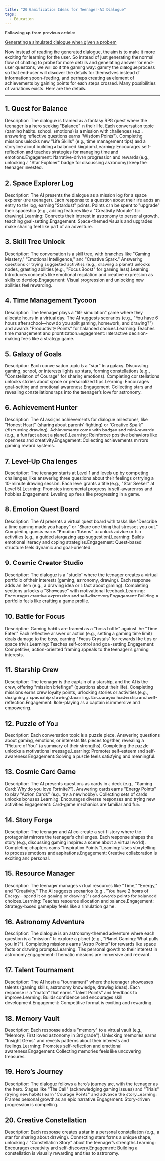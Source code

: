 ```yaml
---
title: "20 Gamification Ideas for Teenager-AI Dialogue"
tags:
  - Education
---
```


Following up from previous article:

[Generating a simulated dialogue when given a problem](https://hackgptdeveloper.github.io/2025/04/20/dialogue-experiment.html)

Now instead of reading the generated dialogue, the aim is to make it more exciting for learning for the user.   So instead of just generating the normal flow of chatting to probe for more details and generating answer for end-user questions, we will do it the gaming way:   gamify the dialogue process so that end-user will discover the details for themselves instead of information spoon-feeding, and perhaps creating an element of achievements by gaining points for each steps crossed.   Many possibilities of variations exists.   Here are the details.

---

## 1. Quest for Balance

Description: The dialogue is framed as a fantasy RPG quest where the teenager is a hero seeking "Balance" in their life. Each conversation topic (gaming habits, school, emotions) is a mission with challenges (e.g., answering reflective questions earns "Wisdom Points"). Completing missions unlocks new "Life Skills" (e.g., time management tips) and a storyline about building a balanced kingdom.Learning: Encourages self-reflection and teaches strategies for managing time and emotions.Engagement: Narrative-driven progression and rewards (e.g., unlocking a "Star Explorer" badge for discussing astronomy) keep the teenager invested.

## 2. Space Explorer Log

Description: The AI presents the dialogue as a mission log for a space explorer (the teenager). Each response to a question about their life adds an entry to the log, earning "Stardust" points. Points can be spent to "upgrade" their spaceship (e.g., adding features like a "Creativity Module" for drawing).Learning: Connects their interest in astronomy to personal growth, teaching goal-setting.Engagement: Space-themed visuals and upgrades make sharing feel like part of an adventure.

## 3. Skill Tree Unlock

Description: The conversation is a skill tree, with branches like "Gaming Mastery," "Emotional Intelligence," and "Creative Spark." Answering questions or trying suggested activities (e.g., drawing a planet) unlocks nodes, granting abilities (e.g., "Focus Boost" for gaming less).Learning: Introduces concepts like emotional regulation and creative expression as skills to develop.Engagement: Visual progression and unlocking new abilities feel rewarding.

## 4. Time Management Tycoon

Description: The teenager plays a "life simulation" game where they allocate hours in a virtual day. The AI suggests scenarios (e.g., "You have 6 hours after school—how do you split gaming, homework, and drawing?") and awards "Productivity Points" for balanced choices.Learning: Teaches time management and prioritization.Engagement: Interactive decision-making feels like a strategy game.

## 5. Galaxy of Goals

Description: Each conversation topic is a "star" in a galaxy. Discussing gaming, school, or interests lights up stars, forming constellations (e.g., "Constellation of Courage" for sharing emotions). Completing constellations unlocks stories about space or personalized tips.Learning: Encourages goal-setting and emotional awareness.Engagement: Collecting stars and revealing constellations taps into the teenager’s love for astronomy.

## 6. Achievement Hunter

Description: The AI assigns achievements for dialogue milestones, like "Honest Heart" (sharing about parents’ fighting) or "Creative Spark" (discussing drawing). Achievements come with badges and mini-rewards (e.g., a fun fact about a planet).Learning: Reinforces positive behaviors like openness and creativity.Engagement: Collecting achievements mirrors gaming reward systems.

## 7. Level-Up Challenges

Description: The teenager starts at Level 1 and levels up by completing challenges, like answering three questions about their feelings or trying a 10-minute drawing session. Each level grants a title (e.g., "Star Seeker" at Level 5).Learning: Promotes incremental progress in self-awareness and hobbies.Engagement: Leveling up feels like progressing in a game.

## 8. Emotion Quest Board

Description: The AI presents a virtual quest board with tasks like "Describe a time gaming made you happy" or "Share one thing that stresses you out." Completing quests earns "Emotion Tokens" to unlock advice or fun activities (e.g., a guided stargazing app suggestion).Learning: Builds emotional literacy and coping strategies.Engagement: Quest-based structure feels dynamic and goal-oriented.

## 9. Cosmic Creator Studio

Description: The dialogue is a "studio" where the teenager creates a virtual portfolio of their interests (gaming, astronomy, drawing). Each response adds an item (e.g., a drawing idea or a fact about gaming). Completing sections unlocks a "Showcase" with motivational feedback.Learning: Encourages creative expression and self-discovery.Engagement: Building a portfolio feels like crafting a game profile.

## 10. Battle for Focus

Description: Gaming habits are framed as a "boss battle" against the "Time Eater." Each reflective answer or action (e.g., setting a gaming time limit) deals damage to the boss, earning "Focus Crystals" for rewards like tips or space trivia.Learning: Teaches self-control and goal-setting.Engagement: Competitive, action-oriented framing appeals to the teenager’s gaming interests.

## 11. Starship Crew

Description: The teenager is the captain of a starship, and the AI is the crew, offering "mission briefings" (questions about their life). Completing missions earns crew loyalty points, unlocking stories or activities (e.g., designing a spaceship drawing).Learning: Encourages leadership and self-reflection.Engagement: Role-playing as a captain is immersive and empowering.

## 12. Puzzle of You

Description: Each conversation topic is a puzzle piece. Answering questions about gaming, emotions, or interests fits pieces together, revealing a "Picture of You" (a summary of their strengths). Completing the puzzle unlocks a motivational message.Learning: Promotes self-esteem and self-awareness.Engagement: Solving a puzzle feels satisfying and meaningful.

## 13. Cosmic Card Game

Description: The AI presents questions as cards in a deck (e.g., "Gaming Card: Why do you love Fortnite?"). Answering cards earns "Energy Points" to play "Action Cards" (e.g., try a new hobby). Collecting sets of cards unlocks bonuses.Learning: Encourages diverse responses and trying new activities.Engagement: Card-game mechanics are familiar and fun.

## 14. Story Forge

Description: The teenager and AI co-create a sci-fi story where the protagonist mirrors the teenager’s challenges. Each response shapes the story (e.g., discussing gaming inspires a scene about a virtual world). Completing chapters earns "Inspiration Points."Learning: Uses storytelling to process emotions and aspirations.Engagement: Creative collaboration is exciting and personal.

## 15. Resource Manager

Description: The teenager manages virtual resources like "Time," "Energy," and "Creativity." The AI suggests scenarios (e.g., "You have 2 hours of Energy—spend it on gaming or drawing?") and awards points for balanced choices.Learning: Teaches resource allocation and balance.Engagement: Strategy-based gameplay feels like a simulation game.

## 16. Astronomy Adventure

Description: The dialogue is an astronomy-themed adventure where each question is a "mission" to explore a planet (e.g., "Planet Gaming: What pulls you in?"). Completing missions earns "Astro Points" for rewards like space facts or drawing prompts.Learning: Ties personal growth to their interest in astronomy.Engagement: Thematic missions are immersive and relevant.

## 17. Talent Tournament

Description: The AI hosts a "tournament" where the teenager showcases talents (gaming skills, astronomy knowledge, drawing ideas). Each response is a "match" that earns "Talent Points" and feedback to improve.Learning: Builds confidence and encourages skill development.Engagement: Competitive format is exciting and rewarding.

## 18. Memory Vault

Description: Each response adds a "memory" to a virtual vault (e.g., "Memory: First loved astronomy in 3rd grade"). Unlocking memories earns "Insight Gems" and reveals patterns about their interests and feelings.Learning: Promotes self-reflection and emotional awareness.Engagement: Collecting memories feels like uncovering treasures.

## 19. Hero’s Journey

Description: The dialogue follows a hero’s journey arc, with the teenager as the hero. Stages like "The Call" (acknowledging gaming issues) and "Trials" (trying new habits) earn "Courage Points" and advance the story.Learning: Frames personal growth as an epic narrative.Engagement: Story-driven progression is compelling.

## 20. Creative Constellation

Description: Each response creates a star in a personal constellation (e.g., a star for sharing about drawing). Connecting stars forms a unique shape, unlocking a "Constellation Story" about the teenager’s strengths.Learning: Encourages creativity and self-discovery.Engagement: Building a constellation is visually rewarding and ties to astronomy.

